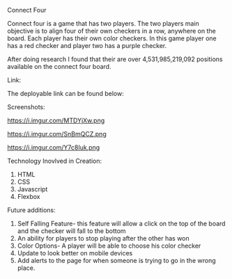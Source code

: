 Connect Four

Connect four is a game that has two players. The two players main objective is to align four of their own checkers in a row, anywhere on the board. Each player has their own color checkers. In this game player one has a red checker and player two has a purple checker.

After doing research I found that their are over 4,531,985,219,092 positions available on the connect four board.



Link:

The deployable link can be found below:






Screenshots:

https://i.imgur.com/MTDYjXw.png

https://i.imgur.com/SnBmQCZ.png

https://i.imgur.com/Y7c8Iuk.png


Technology Inovlved in Creation:
1. HTML
2. CSS
3. Javascript
4. Flexbox


Future additions:
1. Self Falling Feature- this feature will allow a click on the top of the board and the checker will fall to the bottom
2. An ability for players to stop playing after the other has won
3. Color Options- A player will be able to choose his color checker
4. Update to look better on mobile devices
5. Add alerts to the page for when someone is trying to go in the wrong place.